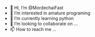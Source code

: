 - 👋 Hi, I’m @MordechaiFast
- 👀 I’m interested in amature programing
- 🌱 I’m currently learning python
- 💞️ I’m looking to collaborate on ...
- 📫 How to reach me ...

<!---
MordechaiFast/MordechaiFast is a ✨ special ✨ repository because its `README.md` (this file) appears on your GitHub profile.
You can click the Preview link to take a look at your changes.
--->
